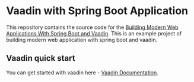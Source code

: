 # Vaadin with Spring Boot Application

This repository contains the source code for the [Building Modern Web Applications With Spring Boot and Vaadin](https://vaadin.com/docs/latest/flow/tutorials/in-depth-course).
This is an example project of building modern web application with spring boot and vaadin.



## Vaadin quick start
You can get started with vaadin here - [Vaadin Documentation](https://vaadin.com/docs/latest/guide/quick-start).
